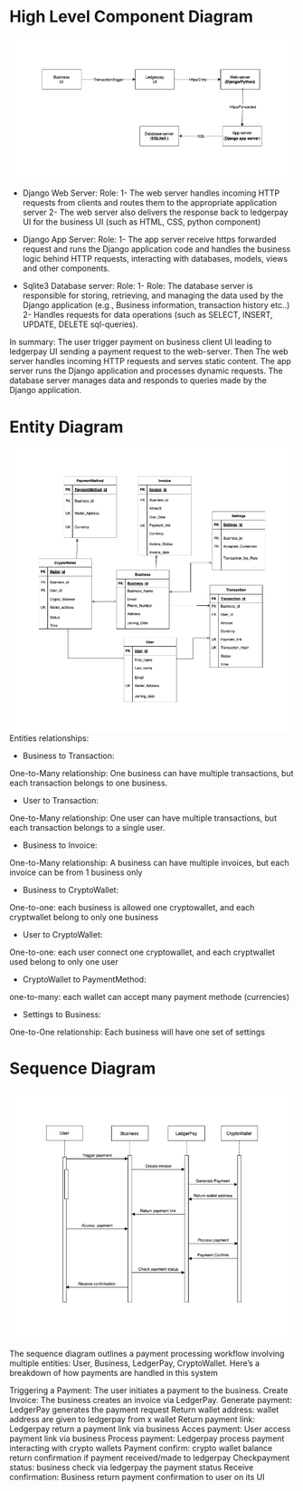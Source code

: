 # High Level Component Diagram
![](Component-diagram.drawio.png)
- Django Web Server:
Role: 
1- The web server handles incoming HTTP requests from clients and routes them to the appropriate application server
2- The web server also delivers the response back to ledgerpay UI for the business UI (such as HTML, CSS, python component)

- Django App Server:
Role:
1- The app server receive https forwarded request and runs the Django application code and handles the business logic behind HTTP requests, interacting with databases, models, views and other components.

- Sqlite3 Database server:
Role:
1- Role: The database server is responsible for storing, retrieving, and managing the data used by the Django application (e.g., Business information, transaction history etc..)
2- Handles requests for data operations (such as SELECT, INSERT, UPDATE, DELETE sql-queries).

In summary:
The user trigger payment on business client UI leading to ledgerpay UI sending a payment request to the web-server. Then The web server handles incoming HTTP requests and serves static content.
The app server runs the Django application and processes dynamic requests.
The database server manages data and responds to queries made by the Django application.

# Entity Diagram
![](LedgerPay_ERD-Page-1-Page-1.drawio.png)
Entities relationships:

- Business to Transaction:

One-to-Many relationship: One business can have multiple transactions, but each transaction belongs to one business.

- User to Transaction:

One-to-Many relationship: One user can have multiple transactions, but each transaction belongs to a single user.

- Business to Invoice:

One-to-Many relationship: A business can have multiple invoices, but each invoice can be from 1 business only

- Business to CryptoWallet:

One-to-one: each business is allowed one cryptowallet, and each cryptwallet belong to only one business

- User to CryptoWallet:

One-to-one: each user connect one cryptowallet, and each cryptwallet used belong to only one user

- CryptoWallet to PaymentMethod:

one-to-many: each wallet can accept many payment methode (currencies)

- Settings to Business:

One-to-One relationship: Each business will have one set of settings



# Sequence Diagram
![](SequenceDiagramLedgp.drawio.png)

The sequence diagram outlines a payment processing workflow involving multiple entities: User, Business, LedgerPay, CryptoWallet.
Here’s a breakdown of how payments are handled in this system

Triggering a Payment: The user initiates a payment to the business.
Create Invoice: The business creates an invoice via LedgerPay.
Generate payment: LedgerPay generates the payment request 
Return wallet address: wallet address are given to ledgerpay from x wallet
Return payment link: Ledgerpay return a payment link via business
Acces payment: User access payment link via business
Process payment: Ledgerpay process payment interacting with crypto wallets
Payment confirm: crypto wallet balance return confirmation if payment received/made to ledgerpay
Checkpayment status: business check via ledgerpay the payment status
Receive confirmation: Business return payment confirmation to user on its UI
